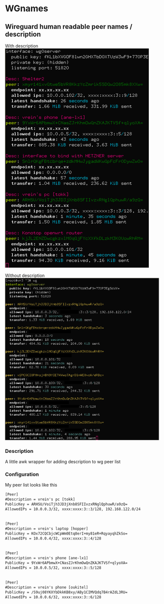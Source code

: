 # WGnames
## Wireguard human readable peer names / description
With description  
![with_description](assets/with_description.png)  

Without description  
![without_description](assets/without_description.png)  

### Description
A little awk wrapper for adding description to wg peer list

### Configuration
My peer list looks like this
```
[Peer]
#Description = vrein's pc [tokk]
PublicKey = ARHSU/VoiTjh3JD3jXnb8SFIIvzxRNglQphuwR/a9zQ=
AllowedIPs = 10.0.0.3/32, xxxx:xxxx:3::3/128, 192.168.122.0/24


[Peer]
#Description = vrein's laptop [hopper]
PublicKey = KOx72CQCbjcWCpWm0Etq8erI+my81eR+RqyayqhZkSo=
AllowedIPs = 10.0.0.4/32, xxxx:xxxx:3::4/128


[Peer]
#Description = vrein's phone [ane-lx1]
PublicKey = 9YxWr6APbmwX+CNasZJrKhmOwQnZKAJKTVSf+qlyoXA=
AllowedIPs = 10.0.0.5/32, xxxx:xxxx:3::5/128


[Peer]
#Description = vrein's phone [oukitel]
PublicKey = /S9uj08YKXYbDkkKB8xy/ABy1CIMVQdq7B4rAZdL3RU=
AllowedIPs = 10.0.0.6/32, xxxx:xxxx:3::6/128
```

